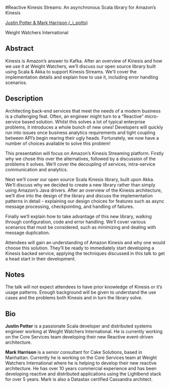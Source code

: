 #Reactive Kinesis Streams: An asynchronous Scala library for Amazon’s Kinesis

[Justin Potter & Mark Harrison (_j_potts)](http://twitter.com/_j_potts)

Weight Watchers International

## Abstract

Kinesis is Amazon’s answer to Kafka. After an overview of Kinesis and how we use it at Weight Watchers, we’ll discuss our open source library built using Scala & Akka to support Kinesis Streams. We'll cover the implementation details and explain how to use it, including error handling scenarios.

## Description

Architecting back-end services that meet the needs of a modern business is a challenging feat. Often, an engineer might turn to a “Reactive” micro-service based solution. Whilst this solves a lot of typical enterprise problems, it introduces a whole bunch of new ones! Developers will quickly run into issues once business analytics requirements and tight coupling between API’s begin rearing their ugly heads. Fortunately, we now have a number of choices available to solve this problem! 

This presentation will focus on Amazon’s Kinesis Streaming platform. Firstly why we chose this over the alternatives, followed by a discussion of the problems it solves. We’ll cover the decoupling of services, intra-service communication and analytics.

Next we’ll cover our open source Scala Kinesis library, built upon Akka. We’ll discuss why we decided to create a new library rather than simply using Amazon’s Java drivers. After an overview of the Kinesis architecture, we’ll dive into the design of the library and discuss the implementation patterns in detail - explaining our design choices for features such as async message processing, checkpointing, and handling of failures.

Finally we’ll explain how to take advantage of this new library, walking through configuration, code and error handling. We’ll cover various scenarios that must be considered, such as minimizing and dealing with message duplication.

Attendees will gain an understanding of Amazon Kinesis and why one would choose this solution. They’ll be ready to immediately start developing a Kinesis backed service, applying the techniques discussed in this talk to get a head start in their development.

## Notes

The talk will not expect attendees to have prior knowledge of Kinesis or it’s usage patterns. Enough background will be given to understand the use cases and the problems both Kinesis and in turn the library solve.

## Bio
  
**Justin Potter** is a passionate Scala developer and distributed systems engineer working at Weight Watchers International.  He is currently working on the Core Services team developing their new Reactive event-driven architecture.

**Mark Harrison** is a senior consultant for Cake Solutions, based in Manhattan. Currently he is working on the Core Services team at Weight Watchers International where he is helping to develop their new reactive architecture. He has over 10 years commercial experience and has been developing reactive and distributed applications using the Lightbend stack for over 5 years. Mark is also a Datastax certified Cassandra architect.